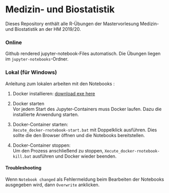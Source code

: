 # Medizin- und Biostatistik

Dieses Repository enthält alle R-Übungen der Mastervorlesung Medizin- und Biostatistik an der HM 2019/20.

### Online

Github rendered jupyter-notebook-Files automatisch. Die Übungen liegen im `jupyter-notebooks`-Ordner.

### Lokal (für Windows)
Anleitung zum lokalen arbeiten mit den Notebooks :

1. Docker installieren: 
   [download exe here](https://download.docker.com/win/stable/Docker%20for%20Windows%20Installer.exe)

2. Docker starten <br>
   Vor jedem Start des Jupyter-Containers muss Docker laufen. Dazu die installierte Anwendung starten.

3. Docker-Container starten: <br>
   `Xecute_docker-rnotebook-start.bat` mit Doppelklick ausführen. Dies sollte die den Browser öffnen und die Notebooks bereitstellen.
   
4. Docker-Container stoppen: <br>
   Um den Prozess anschließend zu stoppen, `Xecute_docker-rnotebook-kill.bat` ausführen und Docker wieder beenden.
 
 #### Troubleshooting
 Wenn `Notebook changed` als Fehlermeldung beim Bearbeiten der Notebooks ausgegeben wird, dann `Overwrite` anklicken.